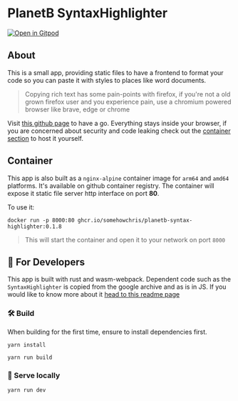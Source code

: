 # PlanetB SyntaxHighlighter
[![Open in Gitpod](https://gitpod.io/button/open-in-gitpod.svg)](https://gitpod.io/#https://github.com/somehowchris/planetb-syntax-highlighter)

## About

This is a small app, providing static files to have a frontend to format your code so you can paste it with styles to places like word documents.
> Copying rich text has some pain-points with firefox, if you're not a old grown firefox user and you experience pain, use a chromium powered browser like brave, edge or chrome

Visit [this github page](https://somehowchris.github.io/planetb-syntax-highlighter/) to have a go. Everything stays inside your browser, if you are concerned about security and code leaking check out the [container section](#container) to host it yourself.


## Container

This app is also built as a `nginx-alpine` container image for `arm64` and `amd64` platforms. It's available on github container registry. The container will expose it static file server http interface on port __80__.

To use it:
```
docker run -p 8000:80 ghcr.io/somehowchris/planetb-syntax-highlighter:0.1.8
```
> This will start the container and open it to your network on port `8000`

## 🚴 For Developers

This app is built with rust and wasm-webpack. Dependent code such as the `SyntaxHighlighter` is copied from the google archive and as is in JS. If you would like to know more about it [head to this readme page](./src/assets/js/highlighter/README.md)

### 🛠️ Build

When building for the first time, ensure to install dependencies first.

```
yarn install
```

```
yarn run build
```

### 🔬 Serve locally

```
yarn run dev
```
